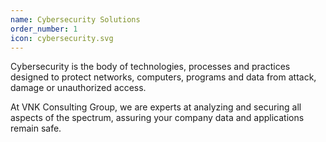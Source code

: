 ```yaml
---
name: Cybersecurity Solutions
order_number: 1
icon: cybersecurity.svg
---
```

<p class="mb-4">Cybersecurity is the body of technologies, processes and practices designed to protect networks, computers, programs and data from attack, damage or unauthorized access.</p>
<p>At VNK Consulting Group, we are experts at analyzing and securing all aspects of the spectrum, assuring your company data and applications remain safe.</p>